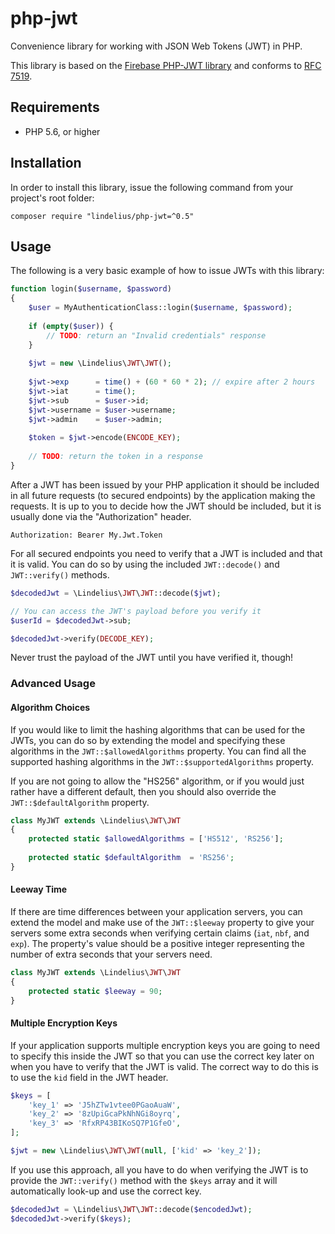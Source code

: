 # php-jwt
Convenience library for working with JSON Web Tokens (JWT) in PHP.

This library is based on the [Firebase PHP-JWT library](https://github.com/firebase/php-jwt) and conforms to [RFC 7519](https://tools.ietf.org/html/rfc7519).

## Requirements
* PHP 5.6, or higher

## Installation
In order to install this library, issue the following command from your project's root folder:

```
composer require "lindelius/php-jwt=^0.5"
```

## Usage
The following is a very basic example of how to issue JWTs with this library:

```php
function login($username, $password)
{
    $user = MyAuthenticationClass::login($username, $password);
        
    if (empty($user)) {
        // TODO: return an "Invalid credentials" response
    }
    
    $jwt = new \Lindelius\JWT\JWT();
    
    $jwt->exp      = time() + (60 * 60 * 2); // expire after 2 hours
    $jwt->iat      = time();
    $jwt->sub      = $user->id;
    $jwt->username = $user->username;
    $jwt->admin    = $user->admin;
    
    $token = $jwt->encode(ENCODE_KEY);
    
    // TODO: return the token in a response
}
```

After a JWT has been issued by your PHP application it should be included in all future requests (to secured endpoints) by the application making the requests. It is up to you to decide how the JWT should be included, but it is usually done via the "Authorization" header.

```
Authorization: Bearer My.Jwt.Token
```

For all secured endpoints you need to verify that a JWT is included and that it is valid. You can do so by using the included `JWT::decode()` and `JWT::verify()` methods.

```php
$decodedJwt = \Lindelius\JWT\JWT::decode($jwt);

// You can access the JWT's payload before you verify it
$userId = $decodedJwt->sub;

$decodedJwt->verify(DECODE_KEY);
```

Never trust the payload of the JWT until you have verified it, though!

### Advanced Usage

#### Algorithm Choices
If you would like to limit the hashing algorithms that can be used for the JWTs, you can do so by extending the model and specifying these algorithms in the `JWT::$allowedAlgorithms` property. You can find all the supported hashing algorithms in the `JWT::$supportedAlgorithms` property.

If you are not going to allow the "HS256" algorithm, or if you would just rather have a different default, then you should also override the `JWT::$defaultAlgorithm` property.

```php
class MyJWT extends \Lindelius\JWT\JWT
{
    protected static $allowedAlgorithms = ['HS512', 'RS256'];
    
    protected static $defaultAlgorithm  = 'RS256';
}
```

#### Leeway Time
If there are time differences between your application servers, you can extend the model and make use of the `JWT::$leeway` property to give your servers some extra seconds when verifying certain claims (`iat`, `nbf`, and `exp`). The property's value should be a positive integer representing the number of extra seconds that your servers need.

```php
class MyJWT extends \Lindelius\JWT\JWT    
{
    protected static $leeway = 90;
}
```

#### Multiple Encryption Keys
If your application supports multiple encryption keys you are going to need to specify this inside the JWT so that you can use the correct key later on when you have to verify that the JWT is valid. The correct way to do this is to use the `kid` field in the JWT header.

```php
$keys = [
    'key_1' => 'J5hZTw1vtee0PGaoAuaW',
    'key_2' => '8zUpiGcaPkNhNGi8oyrq',
    'key_3' => 'RfxRP43BIKoSQ7P1GfeO',
];

$jwt = new \Lindelius\JWT\JWT(null, ['kid' => 'key_2']);
```

If you use this approach, all you have to do when verifying the JWT is to provide the `JWT::verify()` method with the `$keys` array and it will automatically look-up and use the correct key.

```php
$decodedJwt = \Lindelius\JWT\JWT::decode($encodedJwt);
$decodedJwt->verify($keys);
```

